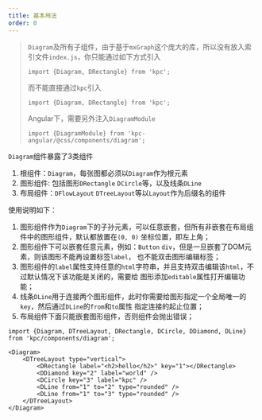 ```yaml
---
title: 基本用法
order: 0
---
```


> `Diagram`及所有子组件，由于基于`mxGraph`这个庞大的库，所以没有放入索引文件`index.js`，你只能通过如下方式引入
>
> `import {Diagram, DRectangle} from 'kpc';`
>
> 而不能直接通过`kpc`引入
>
> `import {Diagram, DRectangle} from 'kpc';`
> 
> Angular下，需要另外注入`DiagramModule`
>
> `import {DiagramModule} from 'kpc-angular/@css/components/diagram';`

`Diagram`组件暴露了3类组件

1. 根组件：`Diagram`，每张图都必须以`Diagram`作为根元素
2. 图形组件: 包括图形`DRectangle` `DCircle`等，以及线条`DLine`
3. 布局组件：`DFlowLayout` `DTreeLayout`等以`Layout`作为后缀名的组件

使用说明如下：

1. 图形组件作为`Diagram`下的子孙元素，可以任意嵌套，但所有非嵌套在布局组件中的图形组件，默认都放置在`(0, 0)`
坐标位置，即左上角；
2. 图形组件下可以嵌套任意元素，例如：`Button` `div`，但是一旦嵌套了DOM元素，则该图形不能再设置标签`label`，
也不能双击图形编辑标签；
3. 图形组件的`label`属性支持任意的`html`字符串，并且支持双击编辑该`html`，不过默认情况下该功能是关闭的，需要给
图形添加`editable`属性打开编辑功能；
4. 线条`DLine`用于连接两个图形组件，此时你需要给图形指定一个全局唯一的`key`，然后通过`DLine`的`from`和`to`属性
指定连接的起止位置；
3. 布局组件下面只能嵌套图形组件，否则组件会抛出错误；

```vdt
import {Diagram, DTreeLayout, DRectangle, DCircle, DDiamond, DLine} from 'kpc/components/diagram';

<Diagram>
    <DTreeLayout type="vertical">
        <DRectangle label="<h2>hello</h2>" key="1"></DRectangle>
        <DDiamond key="2" label="world" />
        <DCircle key="3" label="kpc" />
        <DLine from="1" to="2" type="rounded" />
        <DLine from="1" to="3" type="rounded" />
    </DTreeLayout>
</Diagram>
```
